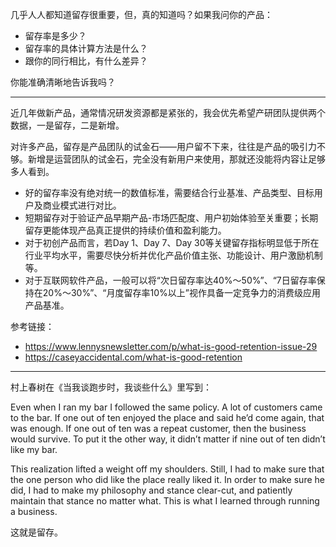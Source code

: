 几乎人人都知道留存很重要，但，真的知道吗？如果我问你的产品：

- 留存率是多少？
- 留存率的具体计算方法是什么？
- 跟你的同行相比，有什么差异？

你能准确清晰地告诉我吗？

---

近几年做新产品，通常情况研发资源都是紧张的，我会优先希望产研团队提供两个数据，一是留存，二是新增。

对许多产品，留存是产品团队的试金石——用户留不下来，往往是产品的吸引力不够。新增是运营团队的试金石，完全没有新用户来使用，那就还没能将内容让足够多人看到。

- 好的留存率没有绝对统一的数值标准，需要结合行业基准、产品类型、目标用户及商业模式进行对比。
- 短期留存对于验证产品早期产品-市场匹配度、用户初始体验至关重要；长期留存更能体现产品真正提供的持续价值和盈利能力。
- 对于初创产品而言，若Day 1、Day 7、Day 30等关键留存指标明显低于所在行业平均水平，需要尽快分析并优化产品价值主张、功能设计、用户激励机制等。
- 对于互联网软件产品，一般可以将“次日留存率达40%～50%”、“7日留存率保持在20%～30%”、“月度留存率10%以上”视作具备一定竞争力的消费级应用产品基准。

参考链接：

- https://www.lennysnewsletter.com/p/what-is-good-retention-issue-29
- https://caseyaccidental.com/what-is-good-retention

---
村上春树在《当我谈跑步时，我谈些什么》里写到：

Even when I ran my bar I followed the same policy. A lot of customers came to the bar. If one out of ten enjoyed the place and said he’d come again, that was enough. If one out of ten was a repeat customer, then the business would survive. To put it the other way, it didn’t matter if nine out of ten didn’t like my bar.  
  
This realization lifted a weight off my shoulders. Still, I had to make sure that the one person who did like the place really liked it. In order to make sure he did, I had to make my philosophy and stance clear-cut, and patiently maintain that stance no matter what. This is what I learned through running a business.

这就是留存。